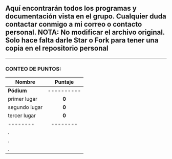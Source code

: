 ## Aquí encontrarán todos los programas y documentación vista en el grupo. Cualquier duda contactar conmigo a mi correo o contacto personal. NOTA: No modificar el archivo original. Solo hace falta darle Star o Fork para tener una copia en el repositorio personal

---

### **CONTEO DE PUNTOS**:

| Nombre        |   Puntaje    |
| ------------- | :----------: |
| **Pódium**    |  ----------  |
| primer lugar  |    **0**     |
| segundo lugar |    **0**     |
| tercer lugar  |    **0**     |
| **--------**  | **--------** |
| .             |              |
| .             |              |
| .             |              |
